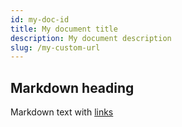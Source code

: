 ```yaml
---
id: my-doc-id
title: My document title
description: My document description
slug: /my-custom-url
---
```


## Markdown heading

Markdown text with [links](./hello)

